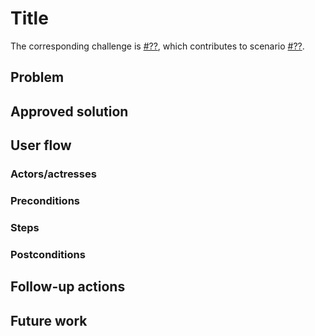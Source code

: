# Title

<!--
The title is based on the title of the challenge.
-->

<!--
Fill in the challenge number below.
Fill in the scenario number belos if applicable.
-->

The corresponding challenge is [#??](https://github.com/SolidLabResearch/Challenges/issues/??),
which contributes to scenario [#??](https://github.com/SolidLabResearch/Challenges/issues/??).

## Problem
<!--
You can reuse the pitch of the challenge, but check if you need to make changes.
For example, it might happen that the approved solution does more than what the original pitch requested.
-->

## Approved solution
<!--
Provide information about the approved solution:
names of tools/libraries created, repos, and so on.
-->
## User flow

<!--
Describe a concrete user flow with the approved solution.
Complete the following sections:
-->

### Actors/actresses

### Preconditions

### Steps

### Postconditions

## Follow-up actions
<!--
List all concrete follow-up actions that someone has to do.
For example, adding helper code from the solution to Comunica.
-->

## Future work
<!--
List ideas for future work.
These ideas don't have to be concrete.
You can create a new challenge/scenario for each idea.
-->